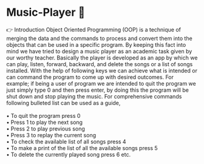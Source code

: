 # Music-Player  🎵

👉 Introduction
Object Oriented Programming (OOP) is a technique of merging the data and the commands to process and convert them into the objects that can be used in a specific program. By keeping this fact into mind we have tried to design a music player as an academic task given by our worthy teacher. Basically the player is developed as an app by which we can play, listen, forward, backward, and delete the songs or a list of songs installed. With the help of following keys we can achieve what is intended or can command the program to come up with desired outcomes. For example; if being a user of program we are intended to quit the program we just simply type 0 and then press enter, by doing this the program will be shut down and stop playing the music. For comprehensive commands following bulleted list can be used as a guide, 
<br><br>
•	To quit the program press 0 <br>
•	Press 1 to play the next song <br>
•	Press 2  to play previous song <br>
•	Press 3 to replay the current song <br>
•	To check the available list of all songs press 4 <br>
•	To make a print of the list of  all the available songs press 5 <br>
•	To delete the currently played song press 6 etc.

